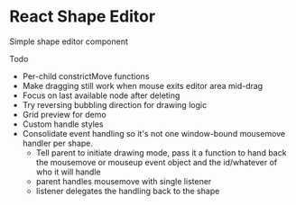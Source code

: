 # React Shape Editor

Simple shape editor component

Todo
- Per-child constrictMove functions
- Make dragging still work when mouse exits editor area mid-drag
- Focus on last available node after deleting
- Try reversing bubbling direction for drawing logic
- Grid preview for demo
- Custom handle styles
- Consolidate event handling so it's not one window-bound mousemove handler per shape.
  - Tell parent to initiate drawing mode, pass it a function to hand back the mousemove or mouseup event object
  and the id/whatever of who it will handle
  - parent handles mousemove with single listener
  - listener delegates the handling back to the shape
